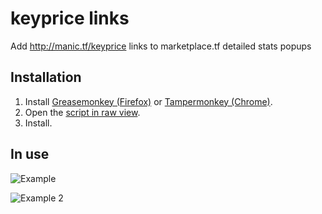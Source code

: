 # keyprice links

Add http://manic.tf/keyprice links to marketplace.tf detailed stats popups
## Installation

1. Install [Greasemonkey (Firefox)](http://www.greasespot.net/) or [Tampermonkey (Chrome)](https://chrome.google.com/webstore/detail/tampermonkey/dhdgffkkebhmkfjojejmpbldmpobfkfo).
2. Open the [script in raw view](https://github.com/mninc/keyprice-links/raw/master/keyprice-links.user.js).
3. Install.


## In use
![Example](https://media.discordapp.net/attachments/337943916613599234/487732320468467712/unknown.png)

![Example 2](https://media.discordapp.net/attachments/337943916613599234/487732495912140808/unknown.png)
